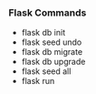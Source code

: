 ### Flask Commands
+ flask db init
+ flask seed undo
+ flask db migrate
+ flask db upgrade
+ flask seed all
+ flask run
